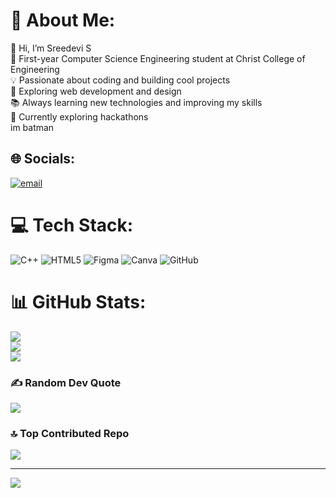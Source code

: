 # 💫 About Me:
👋 Hi, I’m Sreedevi S<br>🚀 First-year Computer Science Engineering student at Christ College of Engineering<br>💡 Passionate about coding and building cool projects<br>🔧 Exploring web development and design<br>📚 Always learning new technologies and improving my skills<br>🌱 Currently exploring hackathons<br>im batman


## 🌐 Socials:
[![email](https://img.shields.io/badge/Email-D14836?logo=gmail&logoColor=white)](mailto:sreedevis.dev@gmail.com) 

# 💻 Tech Stack:
![C++](https://img.shields.io/badge/c++-%2300599C.svg?style=for-the-badge&logo=c%2B%2B&logoColor=white) ![HTML5](https://img.shields.io/badge/html5-%23E34F26.svg?style=for-the-badge&logo=html5&logoColor=white) ![Figma](https://img.shields.io/badge/figma-%23F24E1E.svg?style=for-the-badge&logo=figma&logoColor=white) ![Canva](https://img.shields.io/badge/Canva-%2300C4CC.svg?style=for-the-badge&logo=Canva&logoColor=white) ![GitHub](https://img.shields.io/badge/github-%23121011.svg?style=for-the-badge&logo=github&logoColor=white)
# 📊 GitHub Stats:
![](https://github-readme-stats.vercel.app/api?username=sreedevicodes&theme=blue_navy&hide_border=false&include_all_commits=false&count_private=false)<br/>
![](https://nirzak-streak-stats.vercel.app/?user=sreedevicodes&theme=blue_navy&hide_border=false)<br/>
![](https://github-readme-stats.vercel.app/api/top-langs/?username=sreedevicodes&theme=blue_navy&hide_border=false&include_all_commits=false&count_private=false&layout=compact)

### ✍️ Random Dev Quote
![](https://quotes-github-readme.vercel.app/api?type=horizontal&theme=radical)

### 🔝 Top Contributed Repo
![](https://github-contributor-stats.vercel.app/api?username=sreedevicodes&limit=5&theme=dark&combine_all_yearly_contributions=true)

---
[![](https://visitcount.itsvg.in/api?id=sreedevicodes&icon=0&color=0)](https://visitcount.itsvg.in)

<!-- Proudly created with GPRM ( https://gprm.itsvg.in ) -->
